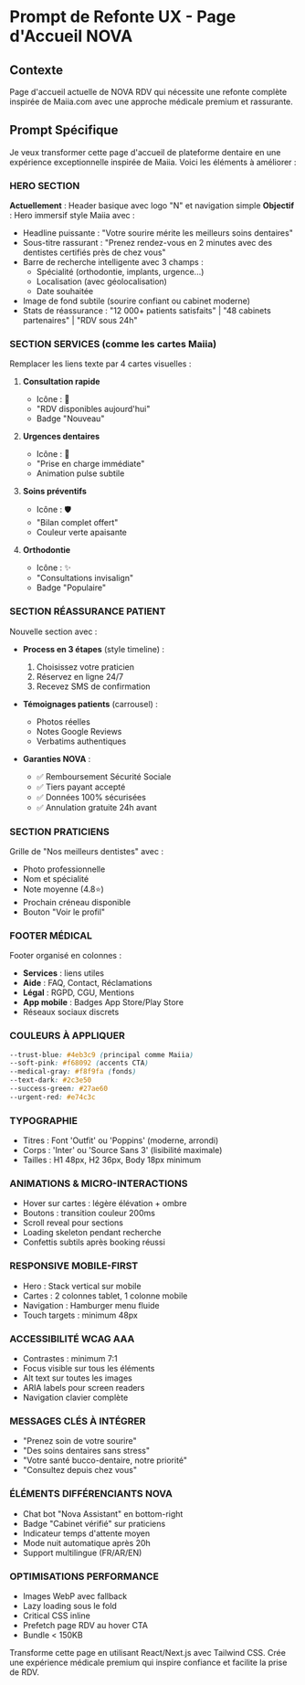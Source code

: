 # Prompt de Refonte UX - Page d'Accueil NOVA

## Contexte
Page d'accueil actuelle de NOVA RDV qui nécessite une refonte complète inspirée de Maiia.com avec une approche médicale premium et rassurante.

## Prompt Spécifique

Je veux transformer cette page d'accueil de plateforme dentaire en une expérience exceptionnelle inspirée de Maiia. Voici les éléments à améliorer :

### HERO SECTION
**Actuellement** : Header basique avec logo "N" et navigation simple
**Objectif** : Hero immersif style Maiia avec :
- Headline puissante : "Votre sourire mérite les meilleurs soins dentaires"
- Sous-titre rassurant : "Prenez rendez-vous en 2 minutes avec des dentistes certifiés près de chez vous"
- Barre de recherche intelligente avec 3 champs :
  * Spécialité (orthodontie, implants, urgence...)
  * Localisation (avec géolocalisation)
  * Date souhaitée
- Image de fond subtile (sourire confiant ou cabinet moderne)
- Stats de réassurance : "12 000+ patients satisfaits" | "48 cabinets partenaires" | "RDV sous 24h"

### SECTION SERVICES (comme les cartes Maiia)
Remplacer les liens texte par 4 cartes visuelles :
1. **Consultation rapide** 
   - Icône : 🦷
   - "RDV disponibles aujourd'hui"
   - Badge "Nouveau"
   
2. **Urgences dentaires**
   - Icône : 🚨
   - "Prise en charge immédiate"
   - Animation pulse subtile
   
3. **Soins préventifs**
   - Icône : 🛡️
   - "Bilan complet offert"
   - Couleur verte apaisante
   
4. **Orthodontie**
   - Icône : ✨
   - "Consultations invisalign"
   - Badge "Populaire"

### SECTION RÉASSURANCE PATIENT
Nouvelle section avec :
- **Process en 3 étapes** (style timeline) :
  1. Choisissez votre praticien
  2. Réservez en ligne 24/7
  3. Recevez SMS de confirmation
  
- **Témoignages patients** (carrousel) :
  * Photos réelles
  * Notes Google Reviews
  * Verbatims authentiques

- **Garanties NOVA** :
  * ✅ Remboursement Sécurité Sociale
  * ✅ Tiers payant accepté
  * ✅ Données 100% sécurisées
  * ✅ Annulation gratuite 24h avant

### SECTION PRATICIENS
Grille de "Nos meilleurs dentistes" avec :
- Photo professionnelle
- Nom et spécialité
- Note moyenne (4.8⭐)
- Prochain créneau disponible
- Bouton "Voir le profil"

### FOOTER MÉDICAL
Footer organisé en colonnes :
- **Services** : liens utiles
- **Aide** : FAQ, Contact, Réclamations
- **Légal** : RGPD, CGU, Mentions
- **App mobile** : Badges App Store/Play Store
- Réseaux sociaux discrets

### COULEURS À APPLIQUER
```css
--trust-blue: #4eb3c9 (principal comme Maiia)
--soft-pink: #f68092 (accents CTA)
--medical-gray: #f8f9fa (fonds)
--text-dark: #2c3e50
--success-green: #27ae60
--urgent-red: #e74c3c
```

### TYPOGRAPHIE
- Titres : Font 'Outfit' ou 'Poppins' (moderne, arrondi)
- Corps : 'Inter' ou 'Source Sans 3' (lisibilité maximale)
- Tailles : H1 48px, H2 36px, Body 18px minimum

### ANIMATIONS & MICRO-INTERACTIONS
- Hover sur cartes : légère élévation + ombre
- Boutons : transition couleur 200ms
- Scroll reveal pour sections
- Loading skeleton pendant recherche
- Confettis subtils après booking réussi

### RESPONSIVE MOBILE-FIRST
- Hero : Stack vertical sur mobile
- Cartes : 2 colonnes tablet, 1 colonne mobile
- Navigation : Hamburger menu fluide
- Touch targets : minimum 48px

### ACCESSIBILITÉ WCAG AAA
- Contrastes : minimum 7:1
- Focus visible sur tous les éléments
- Alt text sur toutes les images
- ARIA labels pour screen readers
- Navigation clavier complète

### MESSAGES CLÉS À INTÉGRER
- "Prenez soin de votre sourire"
- "Des soins dentaires sans stress"
- "Votre santé bucco-dentaire, notre priorité"
- "Consultez depuis chez vous"

### ÉLÉMENTS DIFFÉRENCIANTS NOVA
- Chat bot "Nova Assistant" en bottom-right
- Badge "Cabinet vérifié" sur praticiens
- Indicateur temps d'attente moyen
- Mode nuit automatique après 20h
- Support multilingue (FR/AR/EN)

### OPTIMISATIONS PERFORMANCE
- Images WebP avec fallback
- Lazy loading sous le fold
- Critical CSS inline
- Prefetch page RDV au hover CTA
- Bundle < 150KB

Transforme cette page en utilisant React/Next.js avec Tailwind CSS. Crée une expérience médicale premium qui inspire confiance et facilite la prise de RDV.